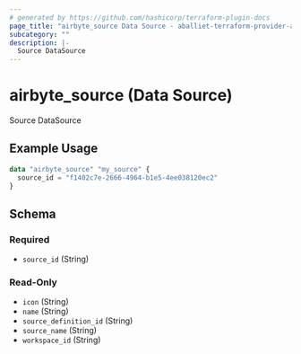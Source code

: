 ```yaml
---
# generated by https://github.com/hashicorp/terraform-plugin-docs
page_title: "airbyte_source Data Source - aballiet-terraform-provider-airbyte-oss"
subcategory: ""
description: |-
  Source DataSource
---
```


# airbyte_source (Data Source)

Source DataSource

## Example Usage

```terraform
data "airbyte_source" "my_source" {
  source_id = "f1402c7e-2666-4964-b1e5-4ee038120ec2"
}
```

<!-- schema generated by tfplugindocs -->
## Schema

### Required

- `source_id` (String)

### Read-Only

- `icon` (String)
- `name` (String)
- `source_definition_id` (String)
- `source_name` (String)
- `workspace_id` (String)


